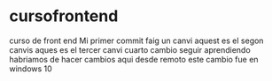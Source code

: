 # cursofrontend
curso de front end
Mi primer commit
faig un canvi
aquest es el segon canvis
aques es el tercer canvi
cuarto cambio
seguir aprendiendo
habriamos de hacer cambios aqui desde remoto
este cambio fue en windows 10